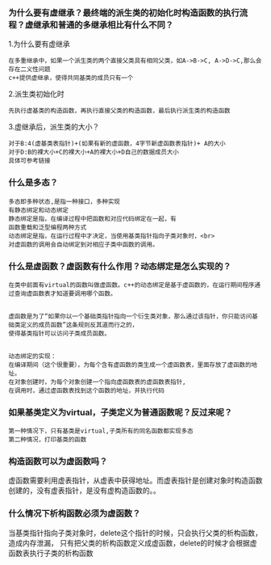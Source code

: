 ### 为什么要有虚继承？最终端的派生类的初始化时构造函数的执行流程？虚继承和普通的多继承相比有什么不同？
1.为什么要有虚继承
```
在多重继承中，如果一个派生类的两个直接父类具有相同父类，如A->B->C, A->D->C,那么会存在二义性问题
c++提供虚继承，使得共同基类的成员只有一个
```
2.派生类初始化时
```
先执行虚基类的构造函数，再执行直接父类的构造函数，最后执行派生类的构造函数
```
3.虚继承后，派生类的大小？
```
对于B:4(虚基类表指针)+(如果有新的虚函数，4字节新虚函数表指针)+ A的大小
对于D:B的裸大小+C的裸大小+A的裸大小+D自己的数据成员大小
具体可参考链接
```

### 什么是多态？
```
多态即多种状态,是指一种接口，多种实现
有静态绑定和动态绑定
静态绑定是指，在编译过程中把函数和对应代码绑定在一起，有
函数重载和泛型编程两种方式
动态绑定是指，在运行过程中才决定，当使用基类指针指向子类对象时，<br>
对虚函数的调用会自动绑定到对相应子类中函数的调用。
```

### 什么是虚函数？虚函数有什么作用？动态绑定是怎么实现的？
```
在类中前面有virtual的函数叫做虚函数。c++的动态绑定是基于虚函数的，在运行期间程序通过查询虚函数表才知道要调用哪个函数。


虚函数是为了“如果你以一个基础类指针指向一个衍生类对象，那么通过该指针，你只能访问基础类定义的成员函数”这条规则反其道而行之的，
使得基类指针可以访问子类成员函数。


动态绑定的实现：
在编译期间（这个很重要），为每个含有虚函数的类生成一个虚函数表，里面存放了虚函数的地址。
在对象创建时，为每个对象创建一个指向虚函数表的虚函数表指针,
在调用时，通过虚函数表找到这个函数的地址，并执行代码
```

### 如果基类定义为virtual，子类定义为普通函数呢？反过来呢？
```
第一种情况下，只有基类是virtual,子类所有的同名函数都实现多态
第二种情况，打印基类的函数
```

### 构造函数可以为虚函数吗？
虚函数需要利用虚表指针，从虚表中获得地址。而虚表指针是创建对象时构造函数创建的，没有虚表指针，是没有虚构造函数的。。

### 什么情况下析构函数必须为虚函数？
当基类指针指向子类对象时，delete这个指针的时候，只会执行父类的析构函数，造成内存泄漏，
只有把父类的析构函数定义成虚函数，delete的时候才会根据虚函数表执行子类的析构函数
